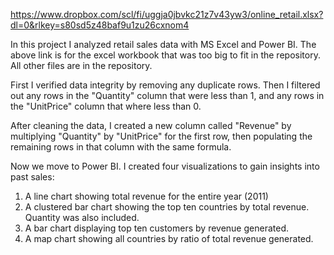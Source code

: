 https://www.dropbox.com/scl/fi/uggja0jbvkc21z7v43yw3/online_retail.xlsx?dl=0&rlkey=s80sd5z48baf9u1zu26cxnom4

In this project I analyzed retail sales data with MS Excel and Power BI. The above link is for the excel workbook that was too big to fit in the repository. All other files are in the repository.  

First I verified data integrity by removing any duplicate rows. Then I filtered out any rows in the "Quantity" column that were less than 1, and any rows in the "UnitPrice" column that where less than 0.

After cleaning the data, I created a new column called "Revenue" by multiplying "Quantity" by "UnitPrice" for the first row, then populating the remaining rows in that column with the same formula.

Now we move to Power BI. I created four visualizations to gain insights into past sales:
1. A line chart showing total revenue for the entire year (2011)
2. A clustered bar chart showing the top ten countries by total revenue. Quantity was also included.
3. A bar chart displaying top ten customers by revenue generated.
4. A map chart showing all countries by ratio of total revenue generated.
